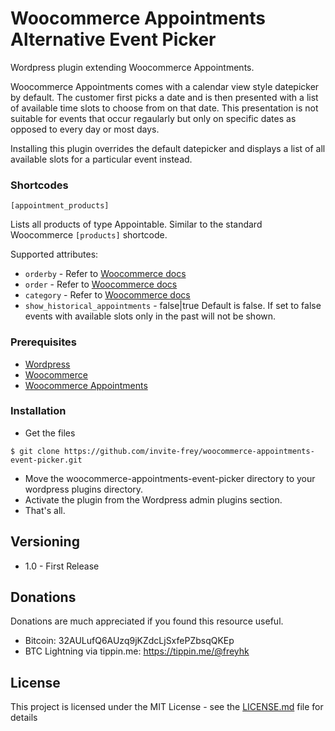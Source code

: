 # Woocommerce Appointments Alternative Event Picker

Wordpress plugin extending Woocommerce Appointments.

Woocommerce Appointments comes with a calendar view style datepicker by default. The customer first picks a date and is then presented with a list of available time slots to choose from on that date. This presentation is not suitable for events that occur regaularly but only on specific dates as opposed to every day or most days.

Installing this plugin overrides the default datepicker and displays a list of all available slots for a particular event instead.

### Shortcodes

`[appointment_products]`

Lists all products of type Appointable. Similar to the standard Woocommerce `[products]` shortcode.

Supported attributes:

* `orderby` - Refer to [Woocommerce docs](https://docs.woocommerce.com/document/woocommerce-shortcodes/)
* `order` - Refer to [Woocommerce docs](https://docs.woocommerce.com/document/woocommerce-shortcodes/)
* `category` - Refer to [Woocommerce docs](https://docs.woocommerce.com/document/woocommerce-shortcodes/)
* `show_historical_appointments` - false|true Default is false. If set to false events with available slots only in the past will not be shown.

### Prerequisites

* [Wordpress](https://wordpress.org/download/)
* [Woocommerce](https://woocommerce.com)
* [Woocommerce Appointments](https://bookingwp.com/plugins/woocommerce-appointments/)

### Installation

* Get the files 

```
$ git clone https://github.com/invite-frey/woocommerce-appointments-event-picker.git
```

* Move the woocommerce-appointments-event-picker directory to your wordpress plugins directory.
* Activate the plugin from the Wordpress admin plugins section.
* That's all.

## Versioning

* 1.0 - First Release

## Donations

Donations are much appreciated if you found this resource useful. 

* Bitcoin: 32AULufQ6AUzq9jKZdcLjSxfePZbsqQKEp
* BTC Lightning via tippin.me: https://tippin.me/@freyhk

## License

This project is licensed under the MIT License - see the [LICENSE.md](LICENSE.md) file for details